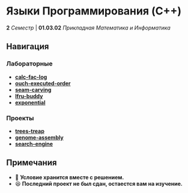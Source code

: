 # Языки Программирования (C++)

**2** _Семестр_ | **01.03.02** _Прикладная Математика и Информатика_

## Навигация

### Лабораторные

- **[calc-fac-log](./Lab-1/)**
- **[ouch-executed-order](./Lab-2/)**
- **[seam-carving](./Lab-3/)**
- **[lfru-buddy](./Lab-4/)**
- **[exponential](./Lab-5/)**

### Проекты

- **[trees-treap](./Proj-1/)**
- **[genome-assembly](./Proj-2/)**
- **[search-engine](./Proj-3/)**

## Примечания

- :thinking: **Условие хранится вместе с решением.**
- :laughing: **Последний проект не был сдан, остаестся вам на изучение.**
